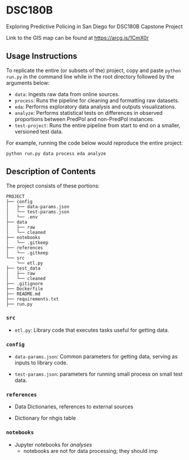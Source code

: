 # DSC180B
Exploring Predictive Policing in San Diego for DSC180B Capstone Project

Link to the GIS map can be found at https://arcg.is/1CmX0r

## Usage Instructions

To replicate the entire (or subsets of the) project, copy and paste `python run.py` in the command line while in the root directory followed by the arguments below:
* `data`: Ingests raw data from online sources.
* `process`: Runs the pipeline for cleaning and formatting raw datasets.
* `eda`: Performs exploratory data analysis and outputs visualizations.
* `analyze`: Performs statistical tests on differences in observed proportions between PredPol and non-PredPol instances.
* `test-project`: Runs the entire pipeline from start to end on a smaller, versioned test data.

For example, running the code below would reproduce the entire project:

`python run.py data process eda analyze`

## Description of Contents

The project consists of these portions:
```
PROJECT
├── config
│   ├── data-params.json
│   └── test-params.json
│   └── .env
├── data
│   ├── raw
│   └── cleaned
├── notebooks
│   └── .gitkeep
├── references
│   └── .gitkeep
└── src
    └── etl.py
├── test_data
│   ├── raw
│   └── cleaned
├── .gitignore
├── Dockerfile
├── README.md
├── requirements.txt
├── run.py
```

### `src`

* `etl.py`: Library code that executes tasks useful for getting data.

### `config`

* `data-params.json`: Common parameters for getting data, serving as
  inputs to library code.
  
* `test-params.json`: parameters for running small process on small
  test data.

### `references`

* Data Dictionaries, references to external sources
- Dictionary for nhgis table

### `notebooks`

* Jupyter notebooks for *analyses*
  - notebooks are not for data processing; they should imp
